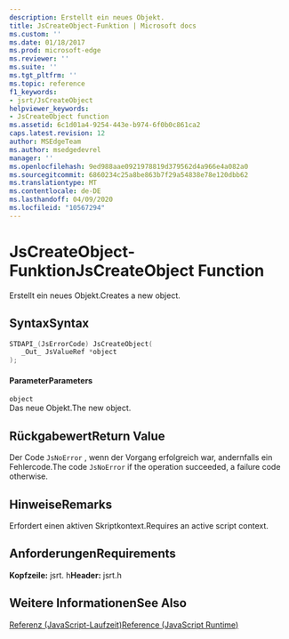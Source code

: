 ```yaml
---
description: Erstellt ein neues Objekt.
title: JsCreateObject-Funktion | Microsoft docs
ms.custom: ''
ms.date: 01/18/2017
ms.prod: microsoft-edge
ms.reviewer: ''
ms.suite: ''
ms.tgt_pltfrm: ''
ms.topic: reference
f1_keywords:
- jsrt/JsCreateObject
helpviewer_keywords:
- JsCreateObject function
ms.assetid: 6c1d01a4-9254-443e-b974-6f0b0c861ca2
caps.latest.revision: 12
author: MSEdgeTeam
ms.author: msedgedevrel
manager: ''
ms.openlocfilehash: 9ed988aae0921978819d379562d4a966e4a082a0
ms.sourcegitcommit: 6860234c25a8be863b7f29a54838e78e120dbb62
ms.translationtype: MT
ms.contentlocale: de-DE
ms.lasthandoff: 04/09/2020
ms.locfileid: "10567294"
---
```

# <span data-ttu-id="ae36c-103">JsCreateObject-Funktion</span><span class="sxs-lookup"><span data-stu-id="ae36c-103">JsCreateObject Function</span></span>
<span data-ttu-id="ae36c-104">Erstellt ein neues Objekt.</span><span class="sxs-lookup"><span data-stu-id="ae36c-104">Creates a new object.</span></span>
  
## <span data-ttu-id="ae36c-105">Syntax</span><span class="sxs-lookup"><span data-stu-id="ae36c-105">Syntax</span></span>  
  
```cpp  
STDAPI_(JsErrorCode) JsCreateObject(  
   _Out_ JsValueRef *object  
);  
```  
  
#### <span data-ttu-id="ae36c-106">Parameter</span><span class="sxs-lookup"><span data-stu-id="ae36c-106">Parameters</span></span>  
 `object`  
 <span data-ttu-id="ae36c-107">Das neue Objekt.</span><span class="sxs-lookup"><span data-stu-id="ae36c-107">The new object.</span></span>  
  
## <span data-ttu-id="ae36c-108">Rückgabewert</span><span class="sxs-lookup"><span data-stu-id="ae36c-108">Return Value</span></span>  
 <span data-ttu-id="ae36c-109">Der Code `JsNoError` , wenn der Vorgang erfolgreich war, andernfalls ein Fehlercode.</span><span class="sxs-lookup"><span data-stu-id="ae36c-109">The code `JsNoError` if the operation succeeded, a failure code otherwise.</span></span>  
  
## <span data-ttu-id="ae36c-110">Hinweise</span><span class="sxs-lookup"><span data-stu-id="ae36c-110">Remarks</span></span>  
 <span data-ttu-id="ae36c-111">Erfordert einen aktiven Skriptkontext.</span><span class="sxs-lookup"><span data-stu-id="ae36c-111">Requires an active script context.</span></span>  
  
## <span data-ttu-id="ae36c-112">Anforderungen</span><span class="sxs-lookup"><span data-stu-id="ae36c-112">Requirements</span></span>  
 <span data-ttu-id="ae36c-113">**Kopfzeile:** jsrt. h</span><span class="sxs-lookup"><span data-stu-id="ae36c-113">**Header:** jsrt.h</span></span>  
  
## <span data-ttu-id="ae36c-114">Weitere Informationen</span><span class="sxs-lookup"><span data-stu-id="ae36c-114">See Also</span></span>  
 [<span data-ttu-id="ae36c-115">Referenz (JavaScript-Laufzeit)</span><span class="sxs-lookup"><span data-stu-id="ae36c-115">Reference (JavaScript Runtime)</span></span>](../chakra-hosting/reference-javascript-runtime.md)